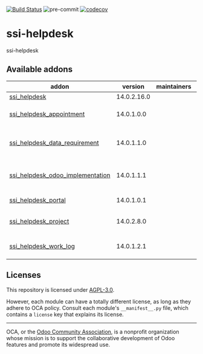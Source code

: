 [![Build Status](https://travis-ci.com/open-synergy/ssi-helpdesk.svg?branch=14.0)](https://travis-ci.com/open-synergy/ssi-helpdesk)
![pre-commit](https://github.com/open-synergy/ssi-helpdesk/actions/workflows/pre-commit.yml/badge.svg)
[![codecov](https://codecov.io/gh/open-synergy/ssi-helpdesk/branch/14.0/graph/badge.svg)](https://codecov.io/gh/open-synergy/ssi-helpdesk)

<!-- /!\ do not modify above this line -->

# ssi-helpdesk

ssi-helpdesk

<!-- /!\ do not modify below this line -->

<!-- prettier-ignore-start -->

[//]: # (addons)

Available addons
----------------
addon | version | maintainers | summary
--- | --- | --- | ---
[ssi_helpdesk](ssi_helpdesk/) | 14.0.2.16.0 |  | Helpdesk
[ssi_helpdesk_appointment](ssi_helpdesk_appointment/) | 14.0.1.0.0 |  | Helpdesk - Appointment Integration
[ssi_helpdesk_data_requirement](ssi_helpdesk_data_requirement/) | 14.0.1.1.0 |  | Helpdesk - Data Requirement Integration
[ssi_helpdesk_odoo_implementation](ssi_helpdesk_odoo_implementation/) | 14.0.1.1.1 |  | Helpdesk - Odoo Implementation Integration
[ssi_helpdesk_portal](ssi_helpdesk_portal/) | 14.0.1.0.1 |  | Helpdesk Portal
[ssi_helpdesk_project](ssi_helpdesk_project/) | 14.0.2.8.0 |  | Helpdesk - Project Integration
[ssi_helpdesk_work_log](ssi_helpdesk_work_log/) | 14.0.1.2.1 |  | Helpdesk - Work Log Integration

[//]: # (end addons)

<!-- prettier-ignore-end -->

## Licenses

This repository is licensed under [AGPL-3.0](LICENSE).

However, each module can have a totally different license, as long as they adhere to OCA
policy. Consult each module's `__manifest__.py` file, which contains a `license` key
that explains its license.

----

OCA, or the [Odoo Community Association](http://odoo-community.org/), is a nonprofit
organization whose mission is to support the collaborative development of Odoo features
and promote its widespread use.
